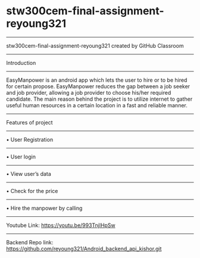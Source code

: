 # stw300cem-final-assignment-reyoung321
*********
stw300cem-final-assignment-reyoung321 created by GitHub Classroom
********
Introduction
**********
EasyManpower is an android app which lets the user to hire or to be hired for certain propose. EasyManpower reduces the gap between a job seeker and job provider, allowing a job provider to choose his/her required candidate. The main reason behind the project is to utilize internet to gather useful human resources in a certain location in a fast and reliable manner. 
*******
Features of project
*******
•	User Registration
*******
•	User login
*******
•	View user’s data
*******
•	Check for the price
*******
•	Hire the manpower by calling
*******
Youtube Link: https://youtu.be/993TnjlHpSw
*******
Backend Repo link: https://github.com/reyoung321/Android_backend_api_kishor.git
